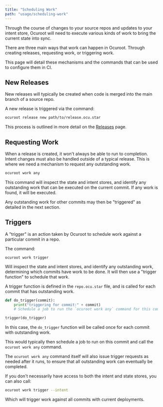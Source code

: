 ```yaml
---
title: "Scheduling Work"
path: "usage/scheduling-work"
---
```


Through the course of changes to your source repos and updates to your intent store, Ocuroot will
need to execute various kinds of work to bring the current state into sync.

There are three main ways that work can happen in Ocuroot. Through creating releases, requesting
work, or triggering work.

This page will detail these mechanisms and the commands that can be used to configure them in CI.

## New Releases

New releases will typically be created when code is merged into the main branch of a source repo.

A new release is triggered via the command:

```bash
ocuroot release new path/to/release.ocu.star
```

This process is outlined in more detail on the [Releases](/docs/usage/releases) page.

## Requesting Work

When a release is created, it won't always be able to run to completion. Intent changes must
also be handled outside of a typical release. This is where we need a mechanism to request
any outstanding work.

```bash
ocuroot work any
```

This command will inspect the state and intent stores, and identify any outstanding work that
can be executed on the current commit. If any work is found, it will be executed.

Any outstanding work for other commits may then be "triggered" as detailed in the next section.

## Triggers

A "trigger" is an action taken by Ocuroot to schedule work against a particular commit in a repo.

The command:

`ocuroot work trigger`

Will inspect the state and intent stores, and identify any outstanding work, determining which commits
have work to be done. It will then use a "trigger function" to schedule that work.

A trigger function is defined in the `repo.ocu.star` file, and is called for each commit that has outstanding work.

```python
def do_trigger(commit):
    print("triggering for commit:" + commit)
    # Schedule a job to run the `ocuroot work any` command for this commit.

trigger(do_trigger)
```

In this case, the `do_trigger` function will be called once for each commit with outstanding work.

This would typically then schedule a job to run on this commit and call the `ocuroot work any` command.

The `ocuroot work any` command itself will also issue trigger requests as needed after it runs, to ensure
that all outstanding work can eventually be completed.

If you don't necessarily have access to both the intent and state stores, you can also call:

```bash
ocuroot work trigger --intent
```

Which will trigger work against all commits with current deployments.
